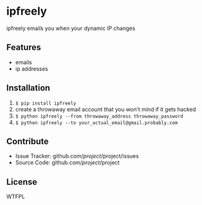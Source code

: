 ipfreely
========

ipfreely emails you when your dynamic IP changes

Features
--------

- emails
- ip addresses

Installation
------------

1. `$ pip install ipfreely`
2. create a throwaway email account that you won't mind if it gets hacked
3. `$ python ipfreely --from throwaway_address throwaway_password`
4. `$ python ipfreely --to your_actual_email@gmail.probably.com`

Contribute
----------

- Issue Tracker: github.com/$project/$project/issues
- Source Code: github.com/$project/$project


License
-------

WTFPL
